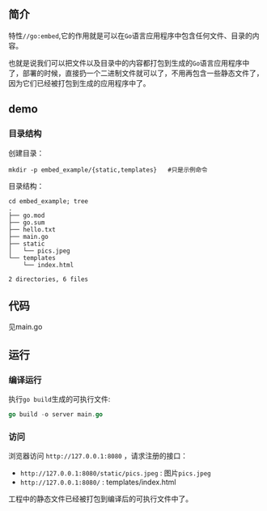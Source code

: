 ## 简介

​	特性`//go:embed`,它的作用就是可以在`Go`语言应用程序中包含任何文件、目录的内容。

​	也就是说我们可以把文件以及目录中的内容都打包到生成的`Go`语言应用程序中了，部署的时候，直接扔一个二进制文件就可以了，不用再包含一些静态文件了，因为它们已经被打包到生成的应用程序中了。

## demo

### 目录结构

创建目录：

```shell
mkdir -p embed_example/{static,templates}	#只是示例命令
```

目录结构：

```shell
cd embed_example; tree
.
├── go.mod
├── go.sum
├── hello.txt
├── main.go
├── static
│   └── pics.jpeg
└── templates
    └── index.html

2 directories, 6 files

```

## 代码

见main.go

## 运行

### 编译运行

执行`go build`生成的可执行文件:

```go
go build -o server main.go
```

### 访问

浏览器访问 `http://127.0.0.1:8080` ，请求注册的接口：

- `http://127.0.0.1:8080/static/pics.jpeg` : 图片`pics.jpeg`
- `http://127.0.0.1:8080/` : templates/index.html

工程中的静态文件已经被打包到编译后的可执行文件中了。